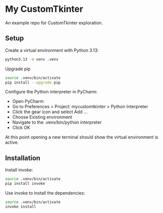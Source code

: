 # My CustomTkinter

An example repo for CustomTkinter exploration.

## Setup

Create a virtual environment with Python 3.13:

```bash
python3.13 -m venv .venv
```

Upgrade pip

```bash
source .venv/bin/activate
pip install --upgrade pip
````

Configure the Python interpreter in PyCharm:

- Open PyCharm
- Go to Preferences > Project: mycustomtkinter > Python Interpreter
- Click the gear icon and select Add ...
- Choose Existing environment
- Navigate to the .venv/bin/python interpreter
- Click OK

At this point opening a new terminal should show the virtual environment is active.

## Installation


Install invoke:

```bash
source .venv/bin/activate
pip install invoke
```

Use invoke to install the dependencies:

```bash
source .venv/bin/activate
invoke install
```
